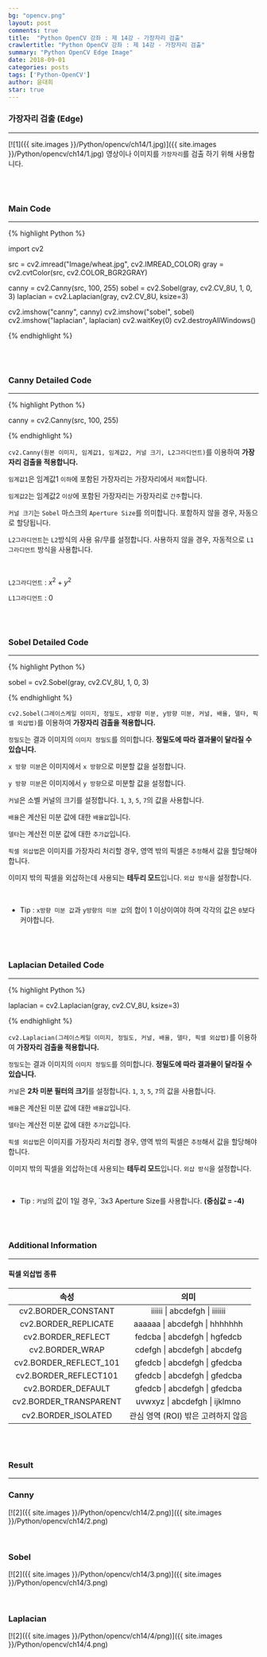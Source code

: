 ```yaml
---
bg: "opencv.png"
layout: post
comments: true
title:  "Python OpenCV 강좌 : 제 14강 - 가장자리 검출"
crawlertitle: "Python OpenCV 강좌 : 제 14강 - 가장자리 검출"
summary: "Python OpenCV Edge Image"
date: 2018-09-01
categories: posts
tags: ['Python-OpenCV']
author: 윤대희
star: true
---
```


### 가장자리 검출 (Edge) ###
----------
[![1]({{ site.images }}/Python/opencv/ch14/1.jpg)]({{ site.images }}/Python/opencv/ch14/1.jpg)
영상이나 이미지를 `가장자리`를 검출 하기 위해 사용합니다.


<br>
<br>

### Main Code ###
----------

{% highlight Python %}

import cv2

src = cv2.imread("Image/wheat.jpg", cv2.IMREAD_COLOR)
gray = cv2.cvtColor(src, cv2.COLOR_BGR2GRAY)

canny = cv2.Canny(src, 100, 255)
sobel = cv2.Sobel(gray, cv2.CV_8U, 1, 0, 3)
laplacian = cv2.Laplacian(gray, cv2.CV_8U, ksize=3)

cv2.imshow("canny", canny)
cv2.imshow("sobel", sobel)
cv2.imshow("laplacian", laplacian)
cv2.waitKey(0)
cv2.destroyAllWindows()

{% endhighlight %}

<br>
<br>

### Canny Detailed Code ###
----------

{% highlight Python %}

canny = cv2.Canny(src, 100, 255)

{% endhighlight %}

`cv2.Canny(원본 이미지, 임계값1, 임계값2, 커널 크기, L2그라디언트)`를 이용하여 **가장자리 검출을 적용합니다.**

`임계값1`은 임계값1 `이하`에 포함된 가장자리는 가장자리에서 `제외`합니다.

`임계값2`는 임계값2 `이상`에 포함된 가장자리는 가장자리로 `간주`합니다.

`커널 크기`는 `Sobel` 마스크의 `Aperture Size`를 의미합니다. 포함하지 않을 경우, 자동으로 할당됩니다.

`L2그라디언트`는 `L2`방식의 사용 유/무를 설정합니다. 사용하지 않을 경우, 자동적으로 `L1그라디언트` 방식을 사용합니다.

<br>

`L2그라디언트` : $x^2+y^2$

`L1그라디언트` : 0

<br>
<br>

### Sobel Detailed Code ###
----------

{% highlight Python %}

sobel = cv2.Sobel(gray, cv2.CV_8U, 1, 0, 3)

{% endhighlight %}

`cv2.Sobel(그레이스케일 이미지, 정밀도, x방향 미분, y방향 미분, 커널, 배율, 델타, 픽셀 외삽법)`를 이용하여 **가장자리 검출을 적용합니다.**

`정밀도`는 결과 이미지의 `이미지 정밀도`를 의미합니다. **정밀도에 따라 결과물이 달라질 수 있습니다.**

`x 방향 미분`은 이미지에서 `x 방향`으로 미분할 값을 설정합니다.

`y 방향 미분`은 이미지에서 `y 방향`으로 미분할 값을 설정합니다.

`커널`은 소벨 커널의 크기를 설정합니다. `1`, `3`, `5`, `7`의 값을 사용합니다.

`배율`은 계산된 미분 값에 대한 `배율값`입니다.

`델타`는 계산전 미분 값에 대한 `추가값`입니다.

`픽셀 외삽법`은 이미지를 가장자리 처리할 경우, 영역 밖의 픽셀은 `추정`해서 값을 할당해야합니다.

이미지 밖의 픽셀을 외삽하는데 사용되는 **테두리 모드**입니다. `외삽 방식`을 설정합니다.

<br>

* Tip :  `x방향 미분 값`과 `y방향의 미분 값`의 합이 1 이상이여야 하며 각각의 값은 `0`보다 커야합니다.

<br>
<br>

### Laplacian Detailed Code ###
----------

{% highlight Python %}

laplacian = cv2.Laplacian(gray, cv2.CV_8U, ksize=3)

{% endhighlight %}

`cv2.Laplacian(그레이스케일 이미지, 정밀도, 커널, 배율, 델타, 픽셀 외삽법)`를 이용하여 **가장자리 검출을 적용합니다.**

`정밀도`는 결과 이미지의 `이미지 정밀도`를 의미합니다. **정밀도에 따라 결과물이 달라질 수 있습니다.**

`커널`은 **2차 미분 필터의 크기**를 설정합니다. `1`, `3`, `5`, `7`의 값을 사용합니다.

`배율`은 계산된 미분 값에 대한 `배율값`입니다.

`델타`는 계산전 미분 값에 대한 `추가값`입니다.

`픽셀 외삽법`은 이미지를 가장자리 처리할 경우, 영역 밖의 픽셀은 `추정`해서 값을 할당해야합니다.

이미지 밖의 픽셀을 외삽하는데 사용되는 **테두리 모드**입니다. `외삽 방식`을 설정합니다.

<br>

* Tip :  `커널`의 값이 1일 경우, `3x3 Aperture Size를 사용합니다. **(중심값 = -4)**

<br>
<br>

### Additional Information ###
----------

#### 픽셀 외삽법 종류 ###

|          속성          |                의미                |
|:----------------------:|:----------------------------------:|
|   cv2.BORDER_CONSTANT  |       iiiiii \| abcdefgh \| iiiiiii      |
|  cv2.BORDER_REPLICATE  |       aaaaaa \| abcdefgh \| hhhhhhh      |
|   cv2.BORDER_REFLECT   |       fedcba \| abcdefgh \| hgfedcb      |
|     cv2.BORDER_WRAP    |       cdefgh \| abcdefgh \| abcdefg      |
| cv2.BORDER_REFLECT_101 |       gfedcb \| abcdefgh \| gfedcba      |
|  cv2.BORDER_REFLECT101 |       gfedcb \| abcdefgh \| gfedcba      |
|   cv2.BORDER_DEFAULT   |       gfedcb \| abcdefgh \| gfedcba      |
| cv2.BORDER_TRANSPARENT |       uvwxyz \| abcdefgh \| ijklmno      |
|   cv2.BORDER_ISOLATED  | 관심 영역 (ROI) 밖은 고려하지 않음 |

<br>
<br>

### Result ###
----------

### Canny ###

[![2]({{ site.images }}/Python/opencv/ch14/2.png)]({{ site.images }}/Python/opencv/ch14/2.png)

<br>

### Sobel ###

[![2]({{ site.images }}/Python/opencv/ch14/3.png)]({{ site.images }}/Python/opencv/ch14/3.png)

<br>

### Laplacian ###

[![2]({{ site.images }}/Python/opencv/ch14/4/png)]({{ site.images }}/Python/opencv/ch14/4.png)


